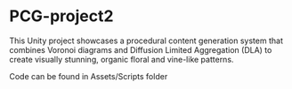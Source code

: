 # PCG-project2
This Unity project showcases a procedural content generation system that combines Voronoi diagrams and Diffusion Limited Aggregation (DLA) to create visually stunning, organic floral and vine-like patterns.

Code can be found in Assets/Scripts folder
